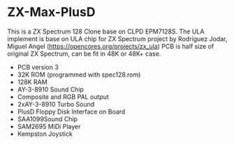 # ZX-Max-PlusD
This is a ZX Spectrum 128 Clone base on CLPD EPM7128S. The ULA implement is base on ULA chip for ZX Spectrum project by Rodriguez Jodar, Miguel Angel (https://opencores.org/projects/zx_ula)
PCB is half size of original ZX Spectrum, can be fit in 48K or 48K+ case.

- PCB version 3 
- 32K ROM (programmed with spec128.rom)
- 128K RAM
- AY-3-8910 Sound Chip
- Composite and RGB PAL output
- 2xAY-3-8910 Turbo Sound
- PlusD Floppy Disk Interface on Board
- SAA1099Sound Chip
- SAM2695 MiDi Player
- Kempston Joystick
